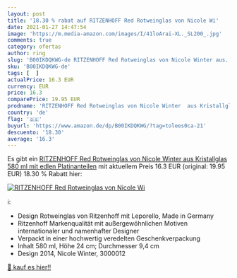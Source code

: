 ```yaml
---
layout: post
title: '18.30 % rabat auf RITZENHOFF Red Rotweinglas von Nicole Wi'
date: 2021-01-27 14:47:54
image: 'https://m.media-amazon.com/images/I/41loArai-XL._SL200_.jpg'
comments: true
category: ofertas
author: ring
slug: 'B00IKDQKWG-de RITZENHOFF Red Rotweinglas von Nicole Winter aus...'
sku: 'B00IKDQKWG-de'
tags: [  ]
actualPrice: 16.3 EUR
currency: EUR
price: 16.3
comparePrice: 19.95 EUR
prodname: 'RITZENHOFF Red Rotweinglas von Nicole Winter  aus Kristallglas  580 ml  mit edlen Platinanteilen'
country: 'de'
flag: '🇩🇪'
buyurl: 'https://www.amazon.de/dp/B00IKDQKWG/?tag=tolees0ca-21'
descuento: '18.30'
average: '16.3'
---
```


Es gibt ein [RITZENHOFF Red Rotweinglas von Nicole Winter  aus Kristallglas  580 ml  mit edlen Platinanteilen](https://www.amazon.de/dp/B00IKDQKWG/?tag=tolees0ca-21) mit aktuellem Preis 16.3 EUR (original: 19.95 EUR) 18.30 % Rabatt hier:

[![RITZENHOFF Red Rotweinglas von Nicole Wi](https://m.media-amazon.com/images/I/41loArai-XL._SL200_.jpg)](https://www.amazon.de/dp/B00IKDQKWG/?tag=tolees0ca-21)

ℹ️:

- Design Rotweinglas von Ritzenhoff mit Leporello, Made in Germany
- Ritzenhoff Markenqualität mit außergewöhnlichen Motiven internationaler und namenhafter Designer
- Verpackt in einer hochwertig veredelten Geschenkverpackung
- Inhalt 580 ml, Höhe 24 cm; Durchmesser 9,4 cm
- Design 2014, Nicole Winter, 3000012

[🛒 kauf es hier!!](https://www.amazon.de/dp/B00IKDQKWG/?tag=tolees0ca-21)
